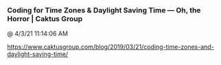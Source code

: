 ﻿

### Coding for Time Zones & Daylight Saving Time — Oh, the Horror | Caktus Group
@ 4/3/21 11:14:06 AM

https://www.caktusgroup.com/blog/2019/03/21/coding-time-zones-and-daylight-saving-time/

